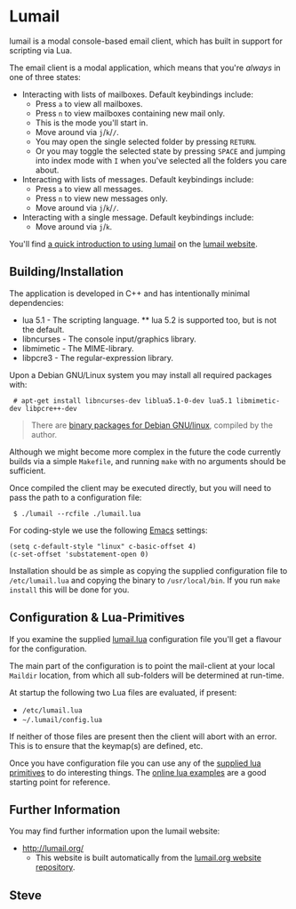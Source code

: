 Lumail
======

lumail is a modal console-based email client, which has built in support for scripting
via Lua.

The email client is a modal application, which means that you're *always* in one of three states:

* Interacting with lists of mailboxes.  Default keybindings include:
   * Press `a` to view all mailboxes.
   * Press `n` to view mailboxes containing new mail only.
   * This is the mode you'll start in.
   * Move around via `j`/`k`/`/`.
   * You may open the single selected folder by pressing `RETURN`.
   * Or you may toggle the selected state by pressing `SPACE` and jumping into index mode with `I` when you've selected all the folders you care about.
* Interacting with lists of messages.  Default keybindings include:
   * Press `a` to view all messages.
   * Press `n` to view new messages only.
   * Move around via `j`/`k`/`/`.
* Interacting with a single message.  Default keybindings include:
   * Move around via `j`/`k`.

You'll find [a quick introduction to using lumail](http://lumail.org/getting-started/) on
the [lumail website](http://lumail.org).


Building/Installation
---------------------

The application is developed in C++ and has intentionally minimal dependencies:

* lua 5.1 - The scripting language.
** lua 5.2 is supported too, but is not the default.
* libncurses - The console input/graphics library.
* libmimetic  - The MIME-library.
* libpcre3 - The regular-expression library.

Upon a Debian GNU/Linux system you may install all required packages with:

     # apt-get install libncurses-dev liblua5.1-0-dev lua5.1 libmimetic-dev libpcre++-dev

> There are [binary packages for Debian GNU/linux](http://packages.steve.org.uk/lumail/), compiled by the author.

Although we might become more complex in the future the code currently builds
via a simple `Makefile`, and running `make` with no arguments should be sufficient.

Once compiled the client may be executed directly, but you will need to pass the
path to a configuration file:

     $ ./lumail --rcfile ./lumail.lua

For coding-style we use the following [Emacs](http://www.gnu.org/software/emacs/) settings:

    (setq c-default-style "linux" c-basic-offset 4)
    (c-set-offset 'substatement-open 0)

Installation should be as simple as copying the supplied configuration file to `/etc/lumail.lua` and copying the binary to `/usr/local/bin`.  If you run `make install` this will be done for you.



Configuration & Lua-Primitives
------------------------------

If you examine the supplied [lumail.lua](https://raw.github.com/skx/lumail/master/lumail.lua) configuration file you'll get a flavour for the configuration.

The main part of the configuration is to point the mail-client at your local
`Maildir` location, from which all sub-folders will be determined at run-time.

At startup the following two Lua files are evaluated, if present:

* `/etc/lumail.lua`
* `~/.lumail/config.lua`

If neither of those files are present then the client will abort with an error.
This is to ensure that the keymap(s) are defined, etc.

Once you have configuration file you can use any of the [supplied lua primitives](http://lumail.org/lua/) to do interesting things.  The [online lua examples](http://lumail.org/examples/) are a good starting point for reference.


Further Information
-------------------

You may find further information upon the lumail website:

* http://lumail.org/
    * This website is built automatically from the [lumail.org website repository](https://github.com/skx/lumail.org/).


Steve
--
